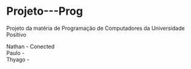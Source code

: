 # Projeto---Prog
Projeto da matéria de Programação de Computadores da Universidade Positivo

Nathan - Conected <br>
Paulo -  <br>
Thyago -  <br>